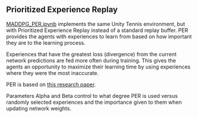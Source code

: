 ## Prioritized Experience Replay

<a href="MADDPG_PER.ipynb">MADDPG_PER.ipynb</a> implements the same Unity Tennis environment, but with Prioritized Experience Replay instead of a standard replay buffer. PER provides the agents with experiences to learn from based on how important they are to the learning process. 

Experiences that have the greatest loss (divergence) from the current network predictions are fed more often during training. This gives the agents an opportunity to maximize their learning time by using experiences where they were the most inaccurate.

PER is based on <a href="https://arxiv.org/abs/1511.05952">this research paper</a>.

Parameters Alpha and Beta control to what degree PER is used versus randomly selected experiences and the importance given to them when updating network weights.
